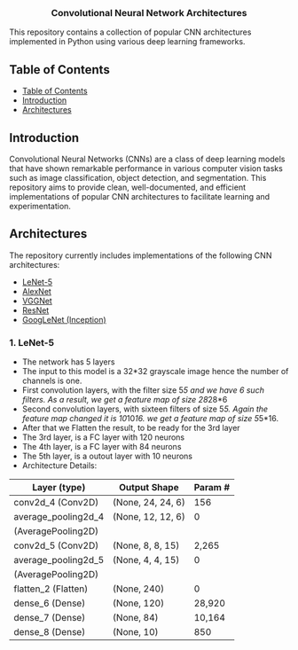 <br />
<p align="center">
  <h3 align="center">  Convolutional Neural Network Architectures </h3>
</p>

This repository contains a collection of popular CNN architectures implemented in Python using various deep learning frameworks.

## Table of Contents

- [Table of Contents](#table-of-contents)
- [Introduction](#introduction)
- [Architectures](#architectures)

## Introduction

Convolutional Neural Networks (CNNs) are a class of deep learning models that have shown remarkable performance in various computer vision tasks such as image classification, object detection, and segmentation. This repository aims to provide clean, well-documented, and efficient implementations of popular CNN architectures to facilitate learning and experimentation.

## Architectures

The repository currently includes implementations of the following CNN architectures:

- [LeNet-5](https://medium.com/@siddheshb008/lenet-5-architecture-explained-3b559cb2d52b)
- [AlexNet](https://paravisionlab.co.in/alexnet-architecture/)
- [VGGNet](https://medium.com/@siddheshb008/vgg-net-architecture-explained-71179310050f)
- [ResNet](https://medium.com/@siddheshb008/resnet-architecture-explained-47309ea9283d)
- [GoogLeNet (Inception)](https://viso.ai/deep-learning/googlenet-explained-the-inception-model-that-won-imagenet/)

### 1. LeNet-5

- The network has 5 layers
- The input to this model is a 32\*32 grayscale image hence the number of channels is one.
- First convolution layers, with the filter size 5*5 and we have 6 such filters. As a result, we get a feature map of size 28*28\*6
- Second convolution layers, with sixteen filters of size 5*5. Again the feature map changed it is 10*10*16. we get a feature map of size 5*5\*16.
- After that we Flatten the result, to be ready for the 3rd layer
- The 3rd layer, is a FC layer with 120 neurons
- The 4th layer, is a FC layer with 84 neurons
- The 5th layer, is a outout layer with 10 neurons
- Architecture Details:

| Layer (type)              | Output Shape       | Param #  |
|---------------------------|--------------------|----------|
| conv2d_4 (Conv2D)         | (None, 24, 24, 6)  |      156 |
| average_pooling2d_4       | (None, 12, 12, 6)  |        0 |
| (AveragePooling2D)        |                    |          |
| conv2d_5 (Conv2D)         | (None, 8, 8, 15)   |    2,265 |
| average_pooling2d_5       | (None, 4, 4, 15)   |        0 |
| (AveragePooling2D)        |                    |          |
| flatten_2 (Flatten)       | (None, 240)        |        0 |
| dense_6 (Dense)           | (None, 120)        |   28,920 |
| dense_7 (Dense)           | (None, 84)         |   10,164 |
| dense_8 (Dense)           | (None, 10)         |      850 |
